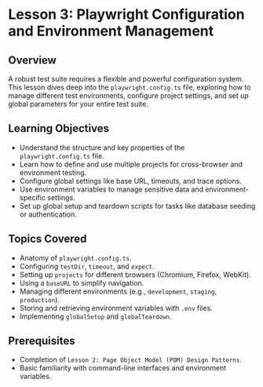 # Lesson 3: Playwright Configuration and Environment Management

## Overview

A robust test suite requires a flexible and powerful configuration system. This lesson dives deep into the `playwright.config.ts` file, exploring how to manage different test environments, configure project settings, and set up global parameters for your entire test suite.

## Learning Objectives

- Understand the structure and key properties of the `playwright.config.ts` file.
- Learn how to define and use multiple projects for cross-browser and environment testing.
- Configure global settings like base URL, timeouts, and trace options.
- Use environment variables to manage sensitive data and environment-specific settings.
- Set up global setup and teardown scripts for tasks like database seeding or authentication.

## Topics Covered

- Anatomy of `playwright.config.ts`.
- Configuring `testDir`, `timeout`, and `expect`.
- Setting up `projects` for different browsers (Chromium, Firefox, WebKit).
- Using a `baseURL` to simplify navigation.
- Managing different environments (e.g., `development`, `staging`, `production`).
- Storing and retrieving environment variables with `.env` files.
- Implementing `globalSetup` and `globalTeardown`.

## Prerequisites

- Completion of `Lesson 2: Page Object Model (POM) Design Patterns`.
- Basic familiarity with command-line interfaces and environment variables.
